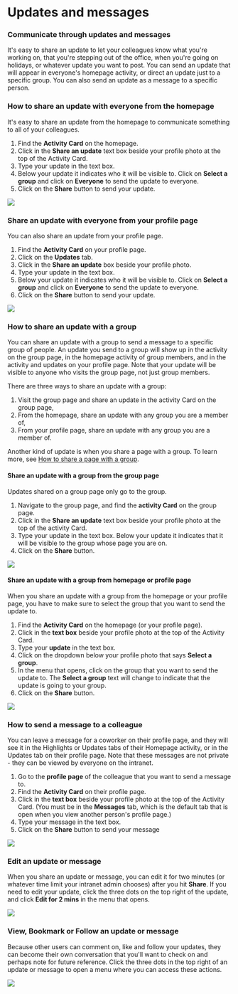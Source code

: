 # Updates and messages



### Communicate through updates and messages

It's easy to share an update to let your colleagues know what you're working on, that you're stepping out of the office, when you're going on holidays, or whatever update you want to post. You can send an update that will appear in everyone's homepage activity, or direct an update just to a specific group. You can also send an update as a message to a specific person.

### How to share an update with everyone from the homepage

It's easy to share an update from the homepage to communicate something to all of your colleagues.

1. Find the **Activity Card** on the homepage.
2. Click in the **Share an update** text box beside your profile photo at the top of the Activity Card.
3. Type your update in the text box.
4. Below your update it indicates who it will be visible to. Click on **Select a group** and click on **Everyone** to send the update to everyone.
5. Click on the **Share** button to send your update. 

![](../../.gitbook/assets/1%20%2844%29.jpg)



### Share an update with everyone from your profile page

You can also share an update from your profile page.

1. Find the **Activity Card** on your profile page.
2. Click on the **Updates** tab.
3. Click in the **Share an update** box beside your profile photo.
4. Type your update in the text box.
5. Below your update it indicates who it will be visible to. Click on **Select a group** and click on **Everyone** to send the update to everyone.
6. Click on the **Share** button to send your update. 

![](../../.gitbook/assets/2%20%2825%29.jpg)



### How to share an update with a group

You can share an update with a group to send a message to a specific group of people. An update you send to a group will show up in the activity on the group page, in the homepage activity of group members, and in the activity and updates on your profile page. Note that your update will be visible to anyone who visits the group page, not just group members.  
  
There are three ways to share an update with a group:

1. Visit the group page and share an update in the activity Card on the group page,
2. From the homepage, share an update with any group you are a member of,
3. From your profile page, share an update with any group you are a member of.

Another kind of update is when you share a page with a group. To learn more, see [How to share a page with a group](../edit-page-contents/share-pages-to-a-group.md).

#### Share an update with a group from the group page

Updates shared on a group page only go to the group.

1. Navigate to the group page, and find the **activity Card** on the group page.
2. Click in the **Share an update** text box beside your profile photo at the top of the activity Card.
3. Type your update in the text box. Below your update it indicates that it will be visible to the group whose page you are on.
4. Click on the **Share** button.

![](../../.gitbook/assets/3%20%286%29.jpg)



#### Share an update with a group from homepage or profile page

When you share an update with a group from the homepage or your profile page, you have to make sure to select the group that you want to send the update to.

1. Find the **Activity Card** on the homepage \(or your profile page\).
2. Click in the **text box** beside your profile photo at the top of the Activity Card.
3. Type your **update** in the text box.
4. Click on the dropdown below your profile photo that says **Select a group**.
5. In the menu that opens, click on the group that you want to send the update to. The **Select a group** text will change to indicate that the update is going to your group.
6. Click on the **Share** button.

![](../../.gitbook/assets/4%20%281%29.jpg)



### How to send a message to a colleague

You can leave a message for a coworker on their profile page, and they will see it in the Highlights or Updates tabs of their Homepage activity, or in the Updates tab on their profile page. Note that these messages are not private - they can be viewed by everyone on the intranet.

1. Go to the **profile page** of the colleague that you want to send a message to.
2. Find the **Activity Card** on their profile page.
3. Click in the **text box** beside your profile photo at the top of the Activity Card. \(You must be in the **Messages** tab, which is the default tab that is open when you view another person's profile page.\)
4. Type your message in the text box.
5. Click on the **Share** button to send your message

![](../../.gitbook/assets/5%20%287%29.jpg)

### Edit an update or message

When you share an update or message, you can edit it for two minutes \(or whatever time limit your intranet admin chooses\) after you hit **Share**. If you need to edit your update, click the three dots on the top right of the update, and click **Edit for 2 mins** in the menu that opens.

![](../../.gitbook/assets/6%20%284%29.jpg)

### View, Bookmark or Follow an update or message

Because other users can comment on, like and follow your updates, they can become their own conversation that you'll want to check on and perhaps note for future reference. Click the three dots in the top right of an update or message to open a menu where you can access these actions.

![](../../.gitbook/assets/7%20%283%29.jpg)

